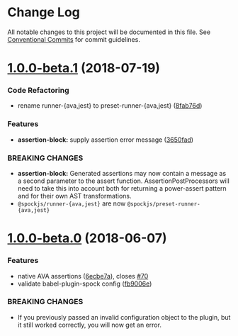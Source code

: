 # Change Log

All notable changes to this project will be documented in this file.
See [Conventional Commits](https://conventionalcommits.org) for commit guidelines.

<a name="1.0.0-beta.1"></a>
# [1.0.0-beta.1](https://github.com/spockjs/spockjs/compare/v1.0.0-beta.0...v1.0.0-beta.1) (2018-07-19)


### Code Refactoring

* rename runner-{ava,jest} to preset-runner-{ava,jest} ([8fab76d](https://github.com/spockjs/spockjs/commit/8fab76d))


### Features

* **assertion-block:** supply assertion error message ([3650fad](https://github.com/spockjs/spockjs/commit/3650fad))


### BREAKING CHANGES

* **assertion-block:** Generated assertions may now contain a message
as a second parameter to the assert function.
AssertionPostProcessors will need to take this into account
both for returning a power-assert pattern
and for their own AST transformations.
* `@spockjs/runner-{ava,jest}` are now `@spockjs/preset-runner-{ava,jest}`





<a name="1.0.0-beta.0"></a>
# [1.0.0-beta.0](https://github.com/spockjs/spockjs/compare/v0.6.0...v1.0.0-beta.0) (2018-06-07)


### Features

* native AVA assertions ([6ecbe7a](https://github.com/spockjs/spockjs/commit/6ecbe7a)), closes [#70](https://github.com/spockjs/spockjs/issues/70)
* validate babel-plugin-spock config ([fb9006e](https://github.com/spockjs/spockjs/commit/fb9006e))


### BREAKING CHANGES

* If you previously passed an invalid configuration object to the plugin,
but it still worked correctly, you will now get an error.
